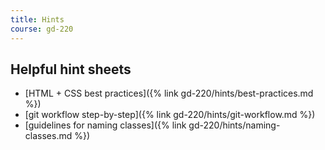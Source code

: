 ```yaml
---
title: Hints
course: gd-220
---
```


Helpful hint sheets
-------------------

- [HTML + CSS best practices]({% link gd-220/hints/best-practices.md %})
- [git workflow step-by-step]({% link gd-220/hints/git-workflow.md %})
- [guidelines for naming classes]({% link gd-220/hints/naming-classes.md %})

